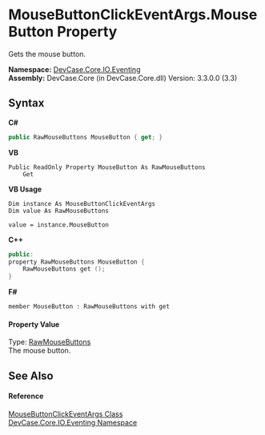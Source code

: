 # MouseButtonClickEventArgs.MouseButton Property 
 

Gets the mouse button.

**Namespace:**&nbsp;<a href="N_DevCase_Core_IO_Eventing">DevCase.Core.IO.Eventing</a><br />**Assembly:**&nbsp;DevCase.Core (in DevCase.Core.dll) Version: 3.3.0.0 (3.3)

## Syntax

**C#**<br />
``` C#
public RawMouseButtons MouseButton { get; }
```

**VB**<br />
``` VB
Public ReadOnly Property MouseButton As RawMouseButtons
	Get
```

**VB Usage**<br />
``` VB Usage
Dim instance As MouseButtonClickEventArgs
Dim value As RawMouseButtons

value = instance.MouseButton

```

**C++**<br />
``` C++
public:
property RawMouseButtons MouseButton {
	RawMouseButtons get ();
}
```

**F#**<br />
``` F#
member MouseButton : RawMouseButtons with get

```


#### Property Value
Type: <a href="T_DevCase_Interop_Unmanaged_Win32_Enums_RawMouseButtons">RawMouseButtons</a><br />The mouse button.

## See Also


#### Reference
<a href="T_DevCase_Core_IO_Eventing_MouseButtonClickEventArgs">MouseButtonClickEventArgs Class</a><br /><a href="N_DevCase_Core_IO_Eventing">DevCase.Core.IO.Eventing Namespace</a><br />